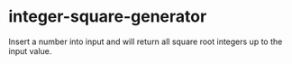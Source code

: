 # integer-square-generator
Insert a number into input and will return all square root integers up to the input value. 
